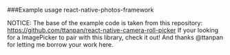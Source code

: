 ###Example usage react-native-photos-framework

NOTICE: The base of the example code is taken from this repository:
https://github.com/ttanpan/react-native-camera-roll-picker
If your looking for a ImagePicker to pair with this library, check it out!
And thanks @ttanpan for letting me borrow your work here.
